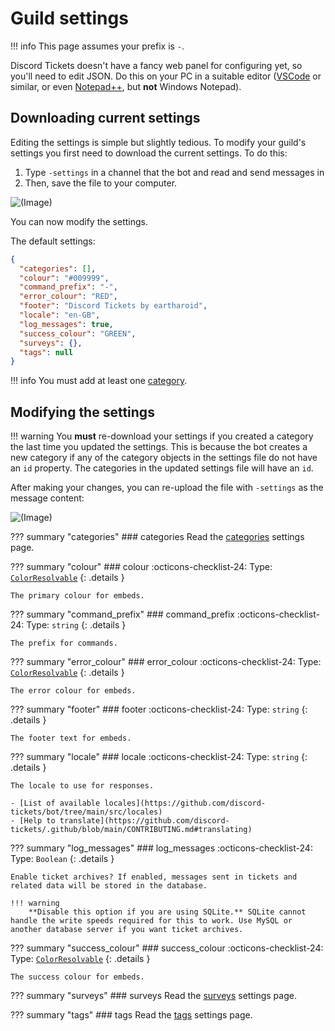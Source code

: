 # Guild settings

!!! info
	This page assumes your prefix is `-`.

Discord Tickets doesn't have a fancy web panel for configuring yet, so you'll need to edit JSON. Do this on your PC in a suitable editor ([VSCode](https://code.visualstudio.com/) or similar, or even [Notepad++](https://notepad-plus-plus.org/), but **not** Windows Notepad).

## Downloading current settings

Editing the settings is simple but slightly tedious. To modify your guild's settings you first need to download the current settings. To do this:

1. Type `-settings` in a channel that the bot and read and send messages in
2. Then, save the file to your computer.

![(Image)](https://i.imgur.com/gdCWio8.png)

You can now modify the settings.

The default settings:

```json
{
  "categories": [],
  "colour": "#009999",
  "command_prefix": "-",
  "error_colour": "RED",
  "footer": "Discord Tickets by eartharoid",
  "locale": "en-GB",
  "log_messages": true,
  "success_colour": "GREEN",
  "surveys": {},
  "tags": null
}
```

!!! info
	You must add at least one [category](./categories).

## Modifying the settings

!!! warning
	You **must** re-download your settings if you created a category the last time you updated the settings. This is because the bot creates a new category if any of the category objects in the settings file do not have an `id` property. The categories in the updated settings file will have an `id`.

After making your changes, you can re-upload the file with `-settings` as the message content:

![(Image)](https://i.imgur.com/DhcG49z.png)

??? summary "categories"
	### categories
	Read the [categories](./categories) settings page.

??? summary "colour"
	### colour
	:octicons-checklist-24: Type: [`ColorResolvable`](https://discord.js.org/#/docs/main/stable/typedef/ColorResolvable)
	{: .details }

	The primary colour for embeds.

??? summary "command_prefix"
	### command_prefix
	:octicons-checklist-24: Type: `string`
	{: .details }

	The prefix for commands.

??? summary "error_colour"
	### error_colour
	:octicons-checklist-24: Type: [`ColorResolvable`](https://discord.js.org/#/docs/main/stable/typedef/ColorResolvable)
	{: .details }

	The error colour for embeds.

??? summary "footer"
	### footer
	:octicons-checklist-24: Type: `string`
	{: .details }

	The footer text for embeds.

??? summary "locale"
	### locale
	:octicons-checklist-24: Type: `string`
	{: .details }

	The locale to use for responses.

	- [List of available locales](https://github.com/discord-tickets/bot/tree/main/src/locales)
	- [Help to translate](https://github.com/discord-tickets/.github/blob/main/CONTRIBUTING.md#translating)

??? summary "log_messages"
	### log_messages
	:octicons-checklist-24: Type: `Boolean`
	{: .details }

	Enable ticket archives? If enabled, messages sent in tickets and related data will be stored in the database.

	!!! warning
		**Disable this option if you are using SQLite.** SQLite cannot handle the write speeds required for this to work. Use MySQL or another database server if you want ticket archives.

??? summary "success_colour"
	### success_colour
	:octicons-checklist-24: Type: [`ColorResolvable`](https://discord.js.org/#/docs/main/stable/typedef/ColorResolvable)
	{: .details }

	The success colour for embeds.

??? summary "surveys"
	### surveys
	Read the [surveys](./surveys) settings page.

??? summary "tags"
	### tags
	Read the [tags](./tags) settings page.
